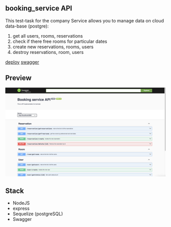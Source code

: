 ## booking_service API

This test-task for the company
Service allows you to manage data on cloud data-base (postgre):

1. get all users, rooms, reservations
2. check if there free rooms for particular dates
3. create new reservations, rooms, users
4. destroy reservations, room, users

[deploy](https://booking-service-api-xel2.onrender.com)
[swagger](https://booking-service-api-xel2.onrender.com/api-docs)

## Preview

![Preview](./src/assets/preview.png)

## Stack

-   NodeJS
-   express
-   Sequelize (postgreSQL)
-   Swagger

